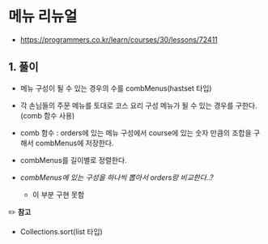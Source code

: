 # 메뉴 리뉴얼

- https://programmers.co.kr/learn/courses/30/lessons/72411

  

## 1. 풀이

- 메뉴 구성이 될 수 있는 경우의 수를 combMenus(hastset 타입)
- 각 손님들의 주문 메뉴를 토대로 코스 요리 구성 메뉴가 될 수 있는 경우를 구한다.(comb 함수 사용)
- comb 함수 : orders에 있는 메뉴 구성에서 course에 있는 숫자 만큼의 조합을 구해서 combMenus에 저장한다.
- combMenus를 길이별로 정렬한다.
- *combMenus에 있는 구성을 하나씩 뽑아서 orders랑 비교한다..?*

  - 이 부분 구현 못함



:pencil2: **참고**

- Collections.sort(list 타입)